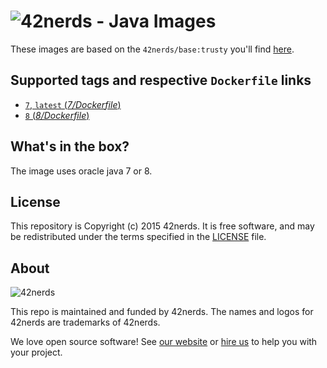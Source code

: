 # ![42nerds](https://42nerds.com/sites/56015d6106da30000100028a/assets/5626bb0ce3c2530001000000/Logo-42nerds-128.png) - Java Images

These images are based on the `42nerds/base:trusty` you'll find [here](../../base/14.04/). 

## Supported tags and respective `Dockerfile` links

- [`7`, `latest` (*7/Dockerfile*)](https://github.com/42nerds/docker/blob/master/java/7/Dockerfile)
- [`8` (*8/Dockerfile*)](https://github.com/42nerds/docker/blob/master/java/8/Dockerfile)


## What's in the box?

The image uses oracle java 7 or 8. 

## License

This repository is Copyright (c) 2015 42nerds. It is free software, and may be
redistributed under the terms specified in the [LICENSE] file.

[LICENSE]: /LICENSE

## About

![42nerds](https://42nerds.com/sites/56015d6106da30000100028a/assets/5626bb0ce3c2530001000000/Logo-42nerds-128.png)

This repo is maintained and funded by 42nerds. The names and logos for
42nerds are trademarks of 42nerds.

We love open source software! See [our website][website] or [hire us][hire] to help you with your project.

[website]: https://42nerds.com/?utm_source=github
[hire]: https://42nerds.com/contact?utm_source=github